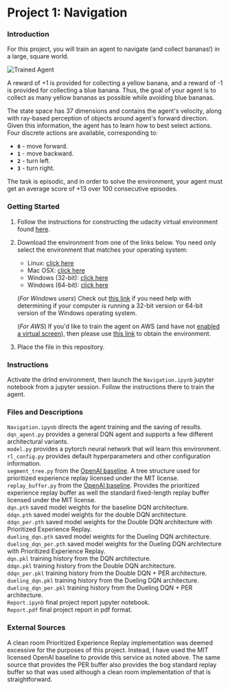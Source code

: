 [//]: # (Image References)

[image1]: https://user-images.githubusercontent.com/10624937/42135619-d90f2f28-7d12-11e8-8823-82b970a54d7e.gif "Trained Agent"

# Project 1: Navigation

### Introduction

For this project, you will train an agent to navigate (and collect bananas!) in a large, square world.  

![Trained Agent][image1]

A reward of +1 is provided for collecting a yellow banana, and a reward of -1 is provided for collecting a blue banana.  Thus, the goal of your agent is to collect as many yellow bananas as possible while avoiding blue bananas.  

The state space has 37 dimensions and contains the agent's velocity, along with ray-based perception of objects around agent's forward direction.  Given this information, the agent has to learn how to best select actions.  Four discrete actions are available, corresponding to:
- **`0`** - move forward.
- **`1`** - move backward.
- **`2`** - turn left.
- **`3`** - turn right.

The task is episodic, and in order to solve the environment, your agent must get an average score of +13 over 100 consecutive episodes.

### Getting Started

1. Follow the instructions for constructing the udacity virtual environment found [here](https://github.com/udacity/deep-reinforcement-learning#dependencies). 
2. Download the environment from one of the links below.  You need only select the environment that matches your operating system:
    - Linux: [click here](https://s3-us-west-1.amazonaws.com/udacity-drlnd/P1/Banana/Banana_Linux.zip)
    - Mac OSX: [click here](https://s3-us-west-1.amazonaws.com/udacity-drlnd/P1/Banana/Banana.app.zip)
    - Windows (32-bit): [click here](https://s3-us-west-1.amazonaws.com/udacity-drlnd/P1/Banana/Banana_Windows_x86.zip)
    - Windows (64-bit): [click here](https://s3-us-west-1.amazonaws.com/udacity-drlnd/P1/Banana/Banana_Windows_x86_64.zip)
    
    (_For Windows users_) Check out [this link](https://support.microsoft.com/en-us/help/827218/how-to-determine-whether-a-computer-is-running-a-32-bit-version-or-64) if you need help with determining if your computer is running a 32-bit version or 64-bit version of the Windows operating system.

    (_For AWS_) If you'd like to train the agent on AWS (and have not [enabled a virtual screen](https://github.com/Unity-Technologies/ml-agents/blob/master/docs/Training-on-Amazon-Web-Service.md)), then please use [this link](https://s3-us-west-1.amazonaws.com/udacity-drlnd/P1/Banana/Banana_Linux_NoVis.zip) to obtain the environment.

3. Place the file in this repository.

### Instructions

Activate the drlnd environment, then launch the `Navigation.ipynb` jupyter notebook from a jupyter session. Follow the instructions there to train the agent. 

### Files and Descriptions

`Navigation.ipynb` directs the agent training and the saving of results.  
`dqn_agent.py` provides a general DQN agent and supports a few different architectural variants.  
`model.py` provides a pytorch neural network that will learn this environment.  
`rl_config.py` provides default hyperparameters and other configuration information.  
`segment_tree.py` from the [OpenAI baseline](https://github.com/openai/baselines/blob/master/baselines/common/segment_tree.py). A tree structure used for prioritized experience replay licensed under the MIT license.  
`replay_buffer.py` from the [OpenAI baseline](https://github.com/openai/baselines/blob/master/baselines/common/segment_tree.py). Provides the prioritized experience replay buffer as well the standard fixed-length replay buffer licensed under the MIT license.  
`dqn.pth` saved model weights for the baseline DQN architecture.  
`ddqn.pth` saved model weights for the double DQN architecture.  
`ddqn_per.pth` saved model weights for the Double DQN architecture with Prioritized Experience Replay.  
`dueling_dqn.pth` saved model weights for the Dueling DQN architecture.  
`dueling_dqn_per.pth` saved model weights for the Dueling DQN architecture with Prioritized Experience Replay.  
`dqn.pkl` training history from the DQN architecture.  
`ddqn.pkl` training history from the Double DQN architecture.  
`ddqn_per.pkl` training history from the Double DQN + PER architecture.  
`dueling_dqn.pkl` training history from the Dueling DQN architecture.  
`dueling_dqn_per.pkl` training history from the Dueling DQN + PER architecture.  
`Report.ipynb` final project report jupyter notebook.  
`Report.pdf` final project report in pdf format.

### External Sources
A clean room Prioritized Experience Replay implementation was deemed excessive for the purposes of this project. Instead, I have used the MIT licensed OpenAI baseline to provide this service as noted above. The same source that provides the PER buffer also provides the bog standard replay buffer so that was used although a clean room implementation of that is straightforward.